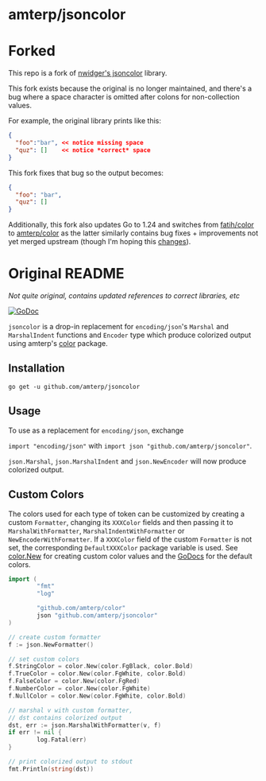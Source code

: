 amterp/jsoncolor
=========

# Forked

This repo is a fork of [nwidger's jsoncolor](https://github.com/nwidger/jsoncolor) library.

This fork exists because the original is no longer maintained, and there's a bug where a space character is omitted after 
colons for non-collection values.

For example, the original library prints like this:

```json
{
  "foo":"bar", << notice missing space
  "quz": []    << notice *correct* space
}
```

This fork fixes that bug so the output becomes:

```json
{
  "foo": "bar",
  "quz": []
}
```

Additionally, this fork also updates Go to 1.24 and switches from
[fatih/color](https://github.com/fatih/color) to [amterp/color](https://github.com/fatih/color)
as the latter similarly contains bug fixes + improvements not yet merged upstream (though I'm hoping this [changes](https://github.com/fatih/color/pull/255)).

# Original README

*Not quite original, contains updated references to correct libraries, etc*

[![GoDoc](https://godoc.org/github.com/amterp/jsoncolor?status.svg)](https://godoc.org/github.com/amterp/jsoncolor)

`jsoncolor` is a drop-in replacement for `encoding/json`'s `Marshal`
and `MarshalIndent` functions and `Encoder` type which produce
colorized output using amterp's [color](https://github.com/amterp/color)
package.

## Installation

```
go get -u github.com/amterp/jsoncolor
```

## Usage

To use as a replacement for `encoding/json`, exchange

`import "encoding/json"` with `import json "github.com/amterp/jsoncolor"`.

`json.Marshal`, `json.MarshalIndent` and `json.NewEncoder` will now
produce colorized output.

## Custom Colors

The colors used for each type of token can be customized by creating a
custom `Formatter`, changing its `XXXColor` fields and then passing it
to `MarshalWithFormatter`, `MarshalIndentWithFormatter` or
`NewEncoderWithFormatter`.  If a `XXXColor` field of the custom
`Formatter` is not set, the corresponding `DefaultXXXColor` package
variable is used.  See
[color.New](https://godoc.org/github.com/amterp/color#New) for creating
custom color values and the
[GoDocs](https://godoc.org/github.com/amterp/jsoncolor#pkg-variables)
for the default colors.

``` go
import (
        "fmt"
        "log"

        "github.com/amterp/color"
        json "github.com/amterp/jsoncolor"
)

// create custom formatter
f := json.NewFormatter()

// set custom colors
f.StringColor = color.New(color.FgBlack, color.Bold)
f.TrueColor = color.New(color.FgWhite, color.Bold)
f.FalseColor = color.New(color.FgRed)
f.NumberColor = color.New(color.FgWhite)
f.NullColor = color.New(color.FgWhite, color.Bold)

// marshal v with custom formatter,
// dst contains colorized output
dst, err := json.MarshalWithFormatter(v, f)
if err != nil {
        log.Fatal(err)
}

// print colorized output to stdout
fmt.Println(string(dst))
```
